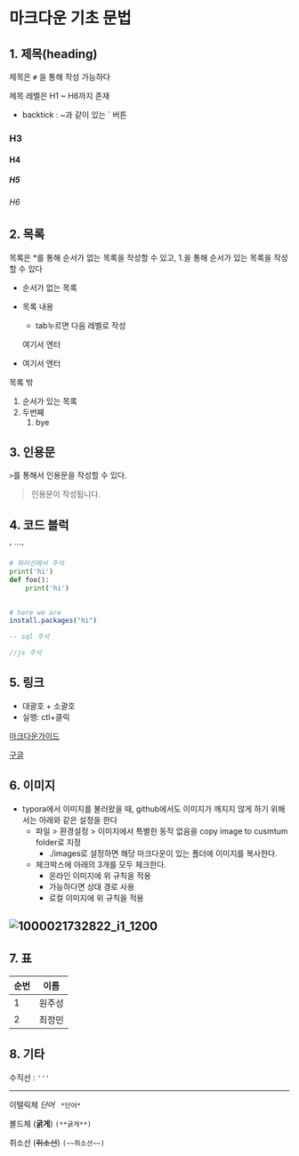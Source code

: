# 마크다운 기초 문법

## 1. 제목(heading)

제목은 `#` 을 통해 작성 가능하다

제목 레벨은 H1 ~ H6까지 존재

- backtick : ~과 같이 있는 ` 버튼 

### H3

#### H4

##### H5

###### H6



## 2. 목록

목록은 *를 통해 순서가 없는 목록을 작성할 수 있고, 1.을 통해 순서가 있는 목록을 작성할 수 있다

* 순서가 없는 목록

* 목록 내용

  * tab누르면 다음 레벨로 작성

  여기서 엔터

* 여기서 엔터

목록 밖

1. 순서가 있는 목록
2. 두번째
   1. bye



## 3. 인용문

`>`를 통해서 인용문을 작성할 수 있다.

> 인용문이 작성됩니다.



## 4. 코드 블럭

' ```'

``` python
# 파이선에서 주석
print('hi')
def foo():
    print('hi')
    
```

```r
# here we are
install.packages("hi")
```

```sql
-- sql 주석
```

```javascript
//js 주석
```



## 5. 링크



* 대괄호 + 소괄호
* 실행:  ctl+클릭 

[마크다운가이드](https://guides.github.com/features/mastering-markdown/)

[구글](https://google.com)



## 6. 이미지  

* typora에서 이미지를 불러왔을 때, github에서도 이미지가 깨지지 않게 하기 위해서는 아래와 같은 설정을 한다
  * 파일 > 환경설정 > 이미지에서 특별한 동작 없음을 copy image to cusmtum folder로 지정
    * ./images로 설정하면 해당 마크다운이 있는 폴더에 이미지를 복사한다. 
  * 체크박스에 아래의 3개를 모두 체크한다.
    * 온라인 이미지에 위 규칙을 적용
    * 가능하다면 상대 경로 사용
    * 로컬 이미지에 위 규칙을 적용

## ![1000021732822_i1_1200](C:\Users\student\Desktop\1000021732822_i1_1200.jpg)



## 7. 표

| 순번 | 이름   |
| ---- | ------ |
| 1    | 원주성 |
| 2    | 최정민 |





## 8. 기타

수직선 : `'''`

---



이탤릭체 *단어* ` *단어*`

볼드체   (**굵게**) `(**굵게**) `

취소선    (~~취소선~~)  `(~~취소선~~) `









